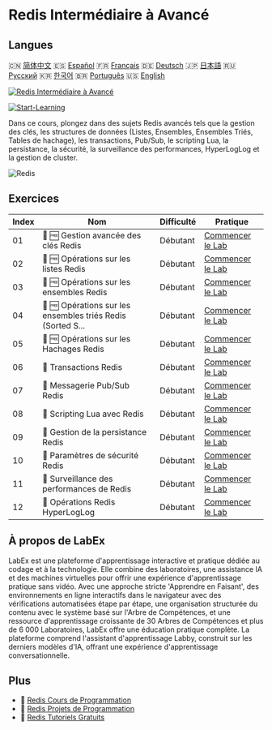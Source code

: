 # Redis Intermédiaire à Avancé

## Langues

🇨🇳 [简体中文](README_zh.md) 🇪🇸 [Español](README_es.md) 🇫🇷 [Français](README_fr.md) 🇩🇪 [Deutsch](README_de.md) 🇯🇵 [日本語](README_ja.md) 🇷🇺 [Русский](README_ru.md) 🇰🇷 [한국어](README_ko.md) 🇧🇷 [Português](README_pt.md) 🇺🇸 [English](README.md) 

[![Redis Intermédiaire à Avancé](https://cover-creator.labex.io/redis-intermediate-to-advanced.png?lang=fr)](https://labex.io/fr/courses/redis-intermediate-to-advanced)

[![Start-Learning](https://img.shields.io/badge/Start-Learning-whitesmoke?style=for-the-badge)](https://labex.io/fr/courses/redis-intermediate-to-advanced)

Dans ce cours, plongez dans des sujets Redis avancés tels que la gestion des clés, les structures de données (Listes, Ensembles, Ensembles Triés, Tables de hachage), les transactions, Pub/Sub, le scripting Lua, la persistance, la sécurité, la surveillance des performances, HyperLogLog et la gestion de cluster.

![Redis](https://img.shields.io/badge/Redis-whitesmoke?style=for-the-badge&logo=redis)


## Exercices

|   Index | Nom                                                         | Difficulté   | Pratique                                                                                                                |
|---------|-------------------------------------------------------------|--------------|-------------------------------------------------------------------------------------------------------------------------|
|      01 | 📖 🆓 Gestion avancée des clés Redis                        | Débutant     | <a target='_blank' href='https://labex.io/fr/tutorials/redis-redis-advanced-key-management-552094'>Commencer le Lab</a> |
|      02 | 📖 🆓 Opérations sur les listes Redis                       | Débutant     | <a target='_blank' href='https://labex.io/fr/tutorials/redis-redis-list-operations-552098'>Commencer le Lab</a>         |
|      03 | 📖 🆓 Opérations sur les ensembles Redis                    | Débutant     | <a target='_blank' href='https://labex.io/fr/tutorials/redis-redis-set-operations-552104'>Commencer le Lab</a>          |
|      04 | 📖 🆓 Opérations sur les ensembles triés Redis (Sorted S... | Débutant     | <a target='_blank' href='https://labex.io/fr/tutorials/redis-redis-sorted-set-operations-552105'>Commencer le Lab</a>   |
|      05 | 📖 🆓 Opérations sur les Hachages Redis                     | Débutant     | <a target='_blank' href='https://labex.io/fr/tutorials/redis-redis-hash-operations-552096'>Commencer le Lab</a>         |
|      06 | 📖  Transactions Redis                                      | Débutant     | <a target='_blank' href='https://labex.io/fr/tutorials/redis-redis-transactions-552106'>Commencer le Lab</a>            |
|      07 | 📖  Messagerie Pub/Sub Redis                                | Débutant     | <a target='_blank' href='https://labex.io/fr/tutorials/redis-redis-pub-sub-messaging-552102'>Commencer le Lab</a>       |
|      08 | 📖  Scripting Lua avec Redis                                | Débutant     | <a target='_blank' href='https://labex.io/fr/tutorials/redis-redis-lua-scripting-552099'>Commencer le Lab</a>           |
|      09 | 📖  Gestion de la persistance Redis                         | Débutant     | <a target='_blank' href='https://labex.io/fr/tutorials/redis-redis-persistence-management-552101'>Commencer le Lab</a>  |
|      10 | 📖  Paramètres de sécurité Redis                            | Débutant     | <a target='_blank' href='https://labex.io/fr/tutorials/redis-redis-security-settings-552103'>Commencer le Lab</a>       |
|      11 | 📖  Surveillance des performances de Redis                  | Débutant     | <a target='_blank' href='https://labex.io/fr/tutorials/redis-redis-performance-monitoring-552100'>Commencer le Lab</a>  |
|      12 | 📖  Opérations Redis HyperLogLog                            | Débutant     | <a target='_blank' href='https://labex.io/fr/tutorials/redis-redis-hyperloglog-operations-552097'>Commencer le Lab</a>  |

## À propos de LabEx

LabEx est une plateforme d'apprentissage interactive et pratique dédiée au codage et à la technologie. Elle combine des laboratoires, une assistance IA et des machines virtuelles pour offrir une expérience d'apprentissage pratique sans vidéo. Avec une approche stricte 'Apprendre en Faisant', des environnements en ligne interactifs dans le navigateur avec des vérifications automatisées étape par étape, une organisation structurée du contenu avec le système basé sur l'Arbre de Compétences, et une ressource d'apprentissage croissante de 30 Arbres de Compétences et plus de 6 000 Laboratoires, LabEx offre une éducation pratique complète. La plateforme comprend l'assistant d'apprentissage Labby, construit sur les derniers modèles d'IA, offrant une expérience d'apprentissage conversationnelle.

## Plus

- 🔗 [Redis Cours de Programmation](https://github.com/labex-labs/awesome-programming-courses)
- 🔗 [Redis Projets de Programmation](https://github.com/labex-labs/awesome-programming-projects)
- 🔗 [Redis Tutoriels Gratuits](https://github.com/labex-labs/redis-free-tutorials)

